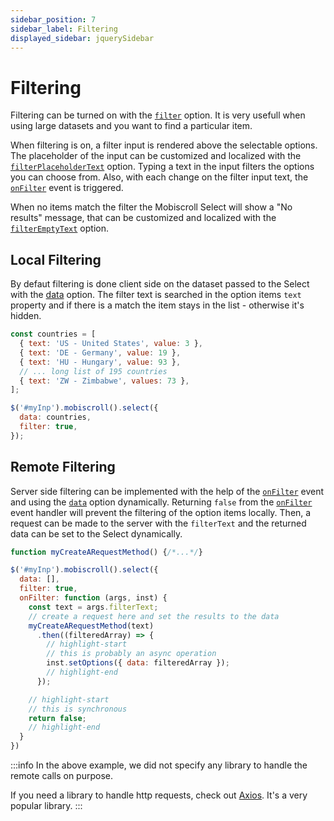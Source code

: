 ```yaml
---
sidebar_position: 7
sidebar_label: Filtering
displayed_sidebar: jquerySidebar
---
```


# Filtering

Filtering can be turned on with the [`filter`](./api#opt-filter) option. It is very usefull when using large datasets and you want to find a particular item.

When filtering is on, a filter input is rendered above the selectable options. The placeholder of the input can be customized and localized with the [`filterPlaceholderText`](./api#localization-filterPlaceholderText) option.
Typing a text in the input filters the options you can choose from. Also, with each change on the filter input text, the [`onFilter`](./api#event-onFilter) event is triggered.

When no items match the filter the Mobiscroll Select will show a "No results" message, that can be customized and localized with the [`filterEmptyText`](./api#localization-filterEmptyText) option.

## Local Filtering

By defaut filtering is done client side on the dataset passed to the Select with the [data](./api#opt-data) option. The filter text is searched in the option items `text` property and if there is a match the item stays in the list - otherwise it's hidden.

```js
const countries = [
  { text: 'US - United States', value: 3 },
  { text: 'DE - Germany', value: 19 },
  { text: 'HU - Hungary', value: 93 },
  // ... long list of 195 countries
  { text: 'ZW - Zimbabwe', values: 73 },
];

$('#myInp').mobiscroll().select({
  data: countries,
  filter: true,
});
```

## Remote Filtering

Server side filtering can be implemented with the help of the [`onFilter`](./api#event-onFilter) event and using the [`data`](./api#opt-data) option dynamically. Returning `false` from the [`onFilter`](./api#event-onFilter) event handler will prevent the filtering of the option items locally. Then, a request can be made to the server with the `filterText` and the returned data can be set to the Select dynamically.

```js
function myCreateARequestMethod() {/*...*/}

$('#myInp').mobiscroll().select({
  data: [],
  filter: true,
  onFilter: function (args, inst) {
    const text = args.filterText;
    // create a request here and set the results to the data
    myCreateARequestMethod(text)
      .then((filteredArray) => {
        // highlight-start
        // this is probably an async operation
        inst.setOptions({ data: filteredArray });
        // highlight-end
      });

    // highlight-start
    // this is synchronous
    return false;
    // highlight-end
  }
})
```

:::info
In the above example, we did not specify any library to handle the remote calls on purpose.

If you need a library to handle http requests, check out [Axios](https://github.com/axios/axios). It's a very popular library.
:::